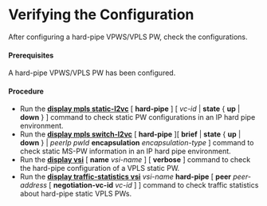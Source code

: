 Verifying the Configuration
===========================

After configuring a hard-pipe VPWS/VPLS PW, check the configurations.

#### Prerequisites

A hard-pipe VPWS/VPLS PW has been configured.


#### Procedure

* Run the [**display mpls static-l2vc**](cmdqueryname=display+mpls+static-l2vc) [ **hard-pipe** ] [ *vc-id* | **state** { **up** | **down** } ] command to check static PW configurations in an IP hard pipe environment.
* Run the [**display mpls switch-l2vc**](cmdqueryname=display+mpls+switch-l2vc) [ **hard-pipe** ][ **brief** | **state** { **up** | **down** } | *peerIp* *pwId* **encapsulation** *encapsulation-type* ] command to check static MS-PW information in an IP hard pipe environment.
* Run the [**display vsi**](cmdqueryname=display+vsi) [ **name** *vsi-name* ] [ **verbose** ] command to check the hard-pipe configuration of a VPLS static PW.
* Run the [**display traffic-statistics vsi**](cmdqueryname=display+traffic-statistics+vsi) *vsi-name* **hard-pipe** [ **peer** *peer-address* [ **negotiation-vc-id** *vc-id* ] ] command to check traffic statistics about hard-pipe static VPLS PWs.